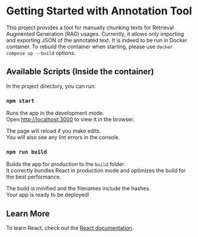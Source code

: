 # Getting Started with Annotation Tool

This project provides a tool for manually chunking texts for Retrieval Augmented Generation (RAG) usages.
Currently, it allows only importing and exporting JSON of the annotated text.
It is indeed to be run in Docker container.
To rebuild the container when starting, please use `docker compose up --build` options.

## Available Scripts (Inside the container)

In the project directory, you can run:

### `npm start`

Runs the app in the development mode.\
Open [http://localhost:3000](http://localhost:3000) to view it in the browser.

The page will reload if you make edits.\
You will also see any lint errors in the console.

### `npm run build`

Builds the app for production to the `build` folder.\
It correctly bundles React in production mode and optimizes the build for the best performance.

The build is minified and the filenames include the hashes.\
Your app is ready to be deployed!



## Learn More


To learn React, check out the [React documentation](https://reactjs.org/).
